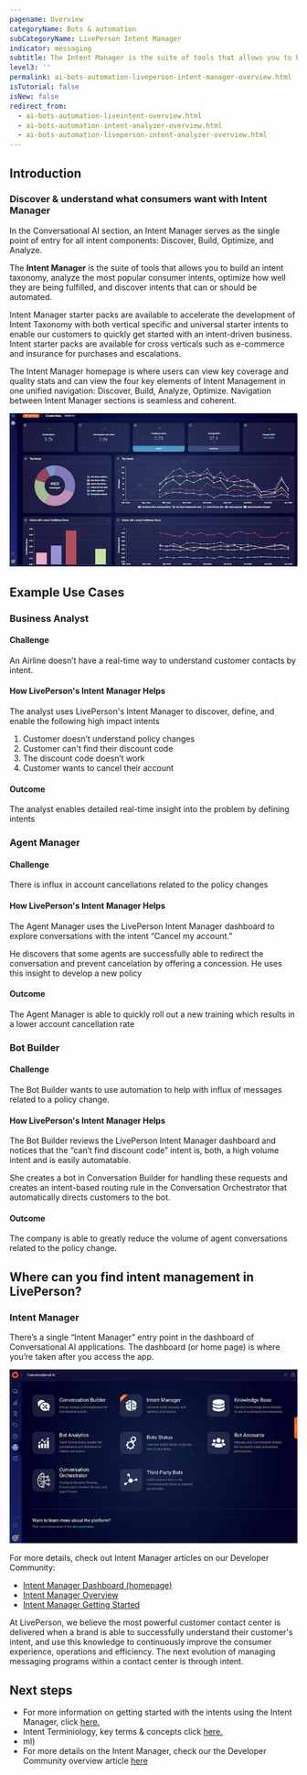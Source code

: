 ```yaml
---
pagename: Overview
categoryName: Bots & automation
subCategoryName: LivePerson Intent Manager
indicator: messaging
subtitle: The Intent Manager is the suite of tools that allows you to build an intent taxonomy, analyze the most popular consumer intents, optimize how well they are being fulfilled, and discover intents that can or should be automated.
level3: ''
permalink: ai-bots-automation-liveperson-intent-manager-overview.html
isTutorial: false
isNew: false
redirect_from: 
  - ai-bots-automation-liveintent-overview.html
  - ai-bots-automation-intent-analyzer-overview.html
  - ai-bots-automation-liveperson-intent-analyzer-overview.html
---
```


## Introduction

### Discover & understand what consumers want with Intent Manager

In the Conversational AI section, an Intent Manager serves as the single point of entry for all intent components: Discover, Build, Optimize, and Analyze. 

The **Intent Manager** is the suite of tools that allows you to build an intent taxonomy, analyze the most popular consumer intents, optimize how well they are being fulfilled, and discover intents that can or should be automated.

Intent Manager starter packs are available to accelerate the development of Intent Taxonomy with both vertical specific and universal starter intents to enable our customers to quickly get started with an intent-driven business. Intent starter packs are available for cross verticals such as e-commerce and insurance for purchases and escalations. 

The Intent Manager homepage is where users can view key coverage and quality stats and can view the four key elements of Intent Management in one unified navigation: Discover, Build, Analyze, Optimize. Navigation between Intent Manager sections is seamless and coherent. 

![](img/Getting-started-intent-manager-5-crop.png)

## Example Use Cases

### Business Analyst

#### Challenge

An Airline doesn’t have a real-time way to understand customer contacts by intent.

#### How LivePerson's Intent Manager Helps

The analyst uses LivePerson's Intent Manager to discover, define, and enable the following high impact intents

1. Customer doesn’t understand policy changes
2. Customer can't find their discount code
3. The discount code doesn’t work
4. Customer wants to cancel their account

#### Outcome

The analyst enables detailed real-time insight into the problem by defining intents

### Agent Manager

#### Challenge
There is influx in account cancellations related to the policy changes

#### How LivePerson's Intent Manager Helps

The Agent Manager uses the LivePerson Intent Manager dashboard to explore conversations with the intent “Cancel my account.”

He discovers that some agents are successfully able to redirect the conversation and prevent cancelation by offering a concession. He uses this insight to develop a new policy

#### Outcome

The Agent Manager is able to quickly roll out a new training which results in a lower account cancellation rate

### Bot Builder

#### Challenge

The Bot Builder wants to use automation to help with influx of messages related to a policy change.

#### How LivePerson's Intent Manager Helps

The Bot Builder reviews the LivePerson Intent Manager dashboard and notices that the “can’t find discount code” intent is, both, a high volume intent and is easily automatable.

She creates a bot in Conversation Builder for handling these requests and creates an intent-based routing rule in the Conversation Orchestrator that automatically directs customers to the bot.

#### Outcome

The company is able to greatly reduce the volume of agent conversations related to the policy change.

## Where can you find intent management in LivePerson?

### Intent Manager
There’s a single “Intent Manager” entry point in the dashboard of Conversational AI applications. The dashboard (or home page) is where you’re taken after you access the app. 

![](img/IA-new-location.png)

For more details, check out Intent Manager articles on our Developer Community:
* [Intent Manager Dashboard (homepage)](https://developers.liveperson.com/intent-manager-dashboard.html)
* [Intent Manager Overview](https://developers.liveperson.com/intent-manager-overview.html)
* [Intent Manager Getting Started](https://developers.liveperson.com/intent-manager-getting-started.html)

At LivePerson, we believe the most powerful customer contact center is delivered when a brand is able to successfully understand their customer's intent, and use this knowledge to continuously improve the consumer experience, operations and efficiency. The next evolution of managing messaging programs within a contact center is through intent.

## Next steps
* For more information on getting started with the intents using the Intent Manager, click [here.](https://knowledge.liveperson.com/getting-started-getting-started-with-intents.html)
* Intent Terminiology, key terms & concepts click [here.](https://developers.liveperson.com/intent-manager-key-terms-concepts.html)
* ml)
* For more details on the Intent Manager, check our the Developer Community overview article [here](https://developers.liveperson.com/intent-manager-overview.html)


